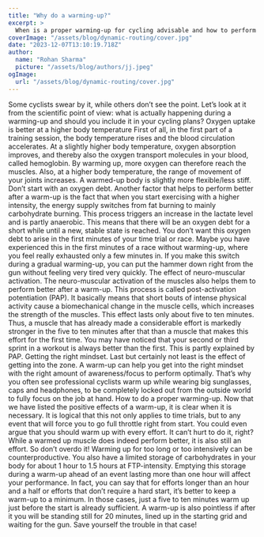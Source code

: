 ```yaml
---
title: "Why do a warming-up?"
excerpt: >
  When is a proper warming-up for cycling advisable and how to perform a good warming-up. The pro's and cons are explained in this article.
coverImage: "/assets/blog/dynamic-routing/cover.jpg"
date: "2023-12-07T13:10:19.718Z"
author:
  name: "Rohan Sharma"
  picture: "/assets/blog/authors/jj.jpeg"
ogImage:
  url: "/assets/blog/dynamic-routing/cover.jpg"
---
```


Some cyclists swear by it, while others don’t see the point. Let’s look at it from the scientific point of view: what is actually happening during a warming-up and should you include it in your cycling plans?
Oxygen uptake is better at a higher body temperature
First of all, in the first part of a training session, the body temperature rises and the blood circulation accelerates. At a slightly higher body temperature, oxygen absorption improves, and thereby also the oxygen transport molecules in your blood, called hemoglobin. By warming up, more oxygen can therefore reach the muscles. Also, at a higher body temperature, the range of movement of your joints increases. A warmed-up body is slightly more flexible/less stiff.
Don’t start with an oxygen debt.
Another factor that helps to perform better after a warm-up is the fact that when you start exercising with a higher intensity, the energy supply switches from fat burning to mainly carbohydrate burning. This process triggers an increase in the lactate level and is partly anaerobic. This means that there will be an oxygen debt for a short while until a new, stable state is reached. You don’t want this oxygen debt to arise in the first minutes of your time trial or race. Maybe you have experienced this in the first minutes of a race without warming-up, where you feel really exhausted only a few minutes in. If you make this switch during a gradual warming-up, you can put the hammer down right from the gun without feeling very tired very quickly.
The effect of neuro-muscular activation.
The neuro-muscular activation of the muscles also helps them to perform better after a warm-up. This process is called post-activation potentiation (PAP). It basically means that short bouts of intense physical activity cause a biomechanical change in the muscle cells, which increases the strength of the muscles. This effect lasts only about five to ten minutes. Thus, a muscle that has already made a considerable effort is markedly stronger in the five to ten minutes after that than a muscle that makes this effort for the first time. You may have noticed that your second or third sprint in a workout is always better than the first. This is partly explained by PAP.
Getting the right mindset.
Last but certainly not least is the effect of getting into the zone. A warm-up can help you get into the right mindset with the right amount of awareness/focus to perform optimally. That’s why you often see professional cyclists warm up while wearing big sunglasses, caps and headphones, to be completely locked out from the outside world to fully focus on the job at hand.
How to do a proper warming-up.
Now that we have listed the positive effects of a warm-up, it is clear when it is necessary. It is logical that this not only applies to time trials, but to any event that will force you to go full throttle right from start. You could even argue that you should warm up with every effort. It can’t hurt to do it, right? While a warmed up muscle does indeed perform better, it is also still an effort. So don’t overdo it! Warming up for too long or too intensively can be counterproductive.
You also have a limited storage of carbohydrates in your body for about 1 hour to 1.5 hours at FTP-intensity. Emptying this storage during a warm-up ahead of an event lasting more than one hour will affect your performance. In fact, you can say that for efforts longer than an hour and a half or efforts that don’t require a hard start, it’s better to keep a warm-up to a minimum. In those cases, just a five to ten minutes warm up just before the start is already sufficient. A warm-up is also pointless if after it you will be standing still for 20 minutes, lined up in the starting grid and waiting for the gun. Save yourself the trouble in that case!